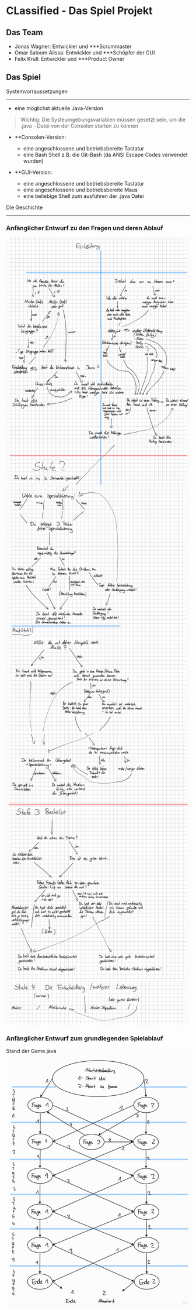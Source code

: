 
# CLassified - Das Spiel Projekt

Das Team
--------
+ Jonas Wagner: Entwickler und ***Scrummaster
+ Omar Saloom Alissa: Entwickler und ***Schöpfer der GUI
+ Felix Krull: Entwickler und ***Product Owner

## Das Spiel

Systemvorraussetzungen
______________________

+ eine möglichst aktuelle Java-Version
> Wichtig: Die Systeumgebungsvariablen müssen gesetzt sein, um die .java - Datei von der Consolen starten zu können

+ **Consolen-Version:
  + eine angeschlossene und betriebsbereite Tastatur
  + eine Bash Shell z.B. die Git-Bash (da ANSI Escape Codes verwendet wurden)
  
+ **GUI-Version:
  + eine angeschlossene und betriebsbereite Tastatur
  + eine angeschlossene und betriebsbereite Maus
  + eine beliebige Shell zum ausführen der .java Datei
  

Die Geschichte
______________


### Anfänglicher Entwurf zu den Fragen und deren Ablauf

![Frage1](Pictures_Readme/Fragen1.png)
![Frage2](Pictures_Readme/Fragen2.png)
![Frage3](Pictures_Readme/Fragen3.png)
![Frage4](Pictures_Readme/Fragen4.png)

### Anfänglicher Entwurf zum grundlegenden Spielablauf

Stand der Game.java
![Skizze1](Pictures_Readme/GameStruktur.jpg)
